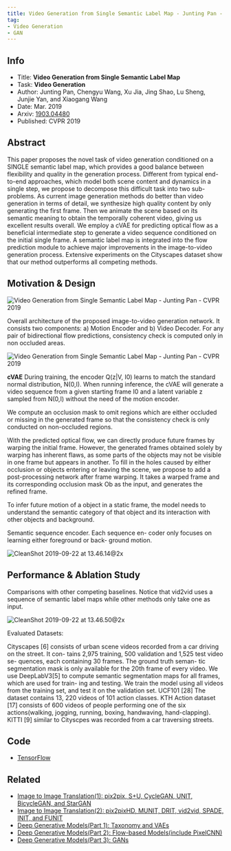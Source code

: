 ```yaml
---
title: Video Generation from Single Semantic Label Map - Junting Pan - CVPR 2019
tag:
- Video Generation
- GAN
---
```




## Info
- Title: **Video Generation from Single Semantic Label Map**
- Task: **Video Generation**
- Author: Junting Pan, Chengyu Wang, Xu Jia,  Jing Shao, Lu Sheng, Junjie Yan, and Xiaogang Wang
- Date:  Mar. 2019
- Arxiv: [1903.04480](https://arxiv.org/abs/1903.04480)
- Published: CVPR 2019

## Abstract
This paper proposes the novel task of video generation conditioned on a SINGLE semantic label map, which provides a good balance between flexibility and quality in the generation process. Different from typical end-to-end approaches, which model both scene content and dynamics in a single step, we propose to decompose this difficult task into two sub-problems. As current image generation methods do better than video generation in terms of detail, we synthesize high quality content by only generating the first frame. Then we animate the scene based on its semantic meaning to obtain the temporally coherent video, giving us excellent results overall. We employ a cVAE for predicting optical flow as a beneficial intermediate step to generate a video sequence conditioned on the initial single frame. A semantic label map is integrated into the flow prediction module to achieve major improvements in the image-to-video generation process. Extensive experiments on the Cityscapes dataset show that our method outperforms all competing methods.

## Motivation & Design
![Video Generation from Single Semantic Label Map - Junting Pan - CVPR 2019](https://i.imgur.com/tqYgbH9.jpg)


Overall architecture of the proposed image-to-video generation network. It consists two components: a) Motion Encoder and b) Video Decoder. For any pair of bidirectional flow predictions, consistency check is computed only in non occluded areas.

![Video Generation from Single Semantic Label Map - Junting Pan - CVPR 2019](https://i.imgur.com/9ZAu7nP.jpg)

<script async src="https://pagead2.googlesyndication.com/pagead/js/adsbygoogle.js"></script>
<ins class="adsbygoogle"
     style="display:block; text-align:center;"
     data-ad-layout="in-article"
     data-ad-format="fluid"
     data-ad-client="ca-pub-4466575858054752"
     data-ad-slot="8787986126"></ins>
<script>
     (adsbygoogle = window.adsbygoogle || []).push({});
</script>

**cVAE**
During training, the encoder Q(z|V, I0) learns to match the standard normal distribution, N(0,I). When running inference, the cVAE will generate a video sequence from a given starting frame I0 and a latent variable z sampled from N(0,I) without the need of the motion encoder.

 We compute an occlusion mask to omit regions which are either occluded or missing in the generated frame so that the consistency check is only conducted on non-occluded regions. 

 With the predicted optical flow, we can directly produce future frames by warping the initial frame. However, the generated frames obtained solely by warping has inherent flaws, as some parts of the objects may not be visible in one frame but appears in another. To fill in the holes caused by either occlusion or objects entering or leaving the scene, we propose to add a post-processing network after frame warping. It takes a warped frame and its corresponding occlusion mask Ob as the input, and generates the refined frame.


To infer future motion of a object in a static frame, the model needs to understand the semantic category of that object and its interaction with other objects and background. 

Semantic sequence encoder. Each sequence en- coder only focuses on learning either foreground or back- ground motion.

![CleanShot 2019-09-22 at 13.46.14@2x](https://i.imgur.com/dhHjqwo.jpg)


## Performance & Ablation Study
 Comparisons with other competing baselines. Notice that vid2vid uses a sequence of semantic label maps while other methods only take one as input. 

 ![CleanShot 2019-09-22 at 13.46.50@2x](https://i.imgur.com/zna41cu.jpg)

<script async src="https://pagead2.googlesyndication.com/pagead/js/adsbygoogle.js"></script>
<ins class="adsbygoogle"
     style="display:block; text-align:center;"
     data-ad-layout="in-article"
     data-ad-format="fluid"
     data-ad-client="ca-pub-4466575858054752"
     data-ad-slot="8787986126"></ins>
<script>
     (adsbygoogle = window.adsbygoogle || []).push({});
</script>

Evaluated Datasets:

Cityscapes [6] consists of urban scene videos recorded from a car driving on the street. It con- tains 2,975 training, 500 validation and 1,525 test video se- quences, each containing 30 frames. The ground truth seman- tic segmentation mask is only available for the 20th frame of every video. We use DeepLabV3[5] to compute semantic segmentation maps for all frames, which are used for train- ing and testing. We train the model using all videos from the training set, and test it on the validation set. UCF101 [28] The dataset contains 13, 220 videos of 101 action classes. KTH Action dataset [17] consists of 600 videos of people performing one of the six actions(walking, jogging, running, boxing, handwaving, hand-clapping). KITTI [9] similar to Cityscpes was recorded from a car traversing streets.



## Code
- [TensorFlow](https://github.com/junting/seg2vid)



## Related
- [Image to Image Translation(1): pix2pix, S+U, CycleGAN, UNIT, BicycleGAN, and StarGAN](https://arxivnote.ddlee.cn/Image-to-image-Translation-pix2pix-CycleGAN-UNIT-BicycleGAN-StarGAN.html)
- [Image to Image Translation(2): pix2pixHD, MUNIT, DRIT, vid2vid, SPADE, INIT, and FUNIT](https://arxivnote.ddlee.cn/Image-to-image-Translation-pix2pixHD-MUNIT-DRIT-vid2vid-SPADE-INIT-FUNIT.html)
- [Deep Generative Models(Part 1): Taxonomy and VAEs](https://arxivnote.ddlee.cn/Deep-Generative-Models-Taxonomy-VAE.html)
- [Deep Generative Models(Part 2): Flow-based Models(include PixelCNN)](https://arxivnote.ddlee.cn/Deep-Generative-Models-Flow-based-Models-PixelCNN.html)
- [Deep Generative Models(Part 3): GANs](https://arxivnote.ddlee.cn/Deep-Generative-Models-GAN-WGAN-SAGAN-StyleGAN-BigGAN.html)
